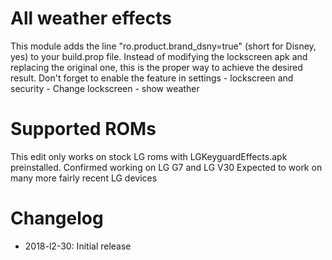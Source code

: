 # All weather effects

This module adds the line "ro.product.brand_dsny=true" (short for Disney, yes) to your build.prop file. Instead of modifying the lockscreen apk and replacing the original one, this is the proper way to achieve the desired result.
Don't forget to enable the feature in settings - lockscreen and security - Change lockscreen - show weather

# Supported ROMs
This edit only works on stock LG roms with LGKeyguardEffects.apk preinstalled.
Confirmed working on LG G7 and LG V30
Expected to work on many more fairly recent LG devices

# Changelog
- 2018-l2-30: Initial release
